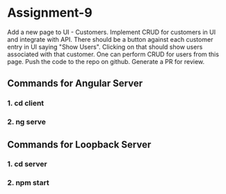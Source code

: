 # Assignment-9
Add a new page to UI - Customers. Implement CRUD for customers in UI and integrate with API. There should be a button against each customer entry in UI saying "Show Users". Clicking on that should show users associated with that customer. One can perform CRUD for users from this page. Push the code to the repo on github. Generate a PR for review.

## Commands for Angular Server
### 1. cd client
### 2. ng serve

## Commands for Loopback Server
### 1. cd server
### 2. npm start
